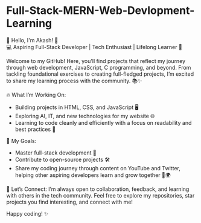 # Full-Stack-MERN-Web-Devlopment-Learning

🌟 Hello, I'm Akash! 🚀  
💻 Aspiring Full-Stack Developer | Tech Enthusiast | Lifelong Learner 🌱

Welcome to my GitHub! Here, you'll find projects that reflect my journey through web development, JavaScript, C programming, and beyond. From tackling foundational exercises to creating full-fledged projects, I’m excited to share my learning process with the community. 📚✨

 🔥 What I’m Working On:
- Building projects in HTML, CSS, and JavaScript 🖥️
- Exploring AI, IT, and new technologies for my website 🌐
- Learning to code cleanly and efficiently with a focus on readability and best practices 🧹

 🚀 My Goals:
- Master full-stack development 💪
- Contribute to open-source projects 🛠️
- Share my coding journey through content on YouTube and Twitter, helping other aspiring developers learn and grow together 📢🌍

 🤝 Let’s Connect:
I’m always open to collaboration, feedback, and learning with others in the tech community. Feel free to explore my repositories, star projects you find interesting, and connect with me!

Happy coding! ✨
